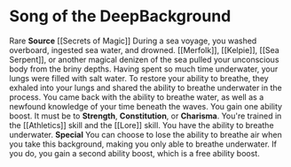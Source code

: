 ﻿---
ability: null
ability_boost: null
feat: null
id: '244'
name: Song of the Deep
prerequisite: null
rarity: Rare
skill:
- '[[DATABASE/skill/Athletics|Athletics]]'
- Ocean [[DATABASE/skill/Lore|Lore]]
source: '[[DATABASE/source/Secrets of Magic|Secrets of Magic]]'
subcategory: general
trait:
- '[[DATABASE/trait/Rare|Rare]]'
type: Background

---
# Song of the Deep<span class="item-type">Background</span>

<span class="trait-rare item-trait">Rare</span>
**Source** [[Secrets of Magic]] 
During a sea voyage, you washed overboard, ingested sea water, and drowned. [[Merfolk]], [[Kelpie]], [[Sea Serpent]], or another magical denizen of the sea pulled your unconscious body from the briny depths. Having spent so much time underwater, your lungs were filled with salt water. To restore your ability to breathe, they exhaled into your lungs and shared the ability to breathe underwater in the process. You came back with the ability to breathe water, as well as a newfound knowledge of your time beneath the waves.
 You gain one ability boost. It must be to **Strength**, **Constitution**, or **Charisma**.
 You're trained in the [[Athletics]] skill and the [[Lore]] skill. You have the ability to breathe underwater.
 **Special** You can choose to lose the ability to breathe air when you take this background, making you only able to breathe underwater. If you do, you gain a second ability boost, which is a free ability boost.
